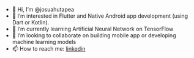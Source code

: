 - 👋 Hi, I’m @josuahutapea
- 👀 I’m interested in Flutter and Native Android app development (using Dart or Kotlin).
- 🌱 I’m currently learning Artificial Neural Network on TensorFlow
- 💞️ I’m looking to collaborate on building mobile app or developing machine learning models
- 📫 How to reach me: [linkedin](https://www.linkedin.com/in/josuahutapea/)

<!---
josuahutapea/josuahutapea is a ✨ special ✨ repository because its `README.md` (this file) appears on your GitHub profile.
You can click the Preview link to take a look at your changes.
--->
